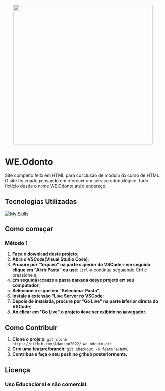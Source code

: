 <p align="center">
  <img width="450" src="https://github.com/Adanson2022/_usando-tags/blob/WE.Odonto.png">
</p>

# WE.Odonto

Site completo feito em HTML para conclusão de módulo do curso de HTML. O site foi criado pensando em oferecer um serviço odontológico, tudo fictício desde o nome WE.Odonto até o endereço.

## Tecnologias Utilizadas

<!--- # "Verify icons availability here https://github.com/tandpfun/skill-icons" -->

[![My Skills](https://skillicons.dev/icons?i=html)](https://skillicons.dev)

## Como começar

### Método 1

1. **Faça o download deste projeto;**
2. **Abra o VSCode(Visual Studio Code)**;
3. **Procure por "Arquivo" na parte superior do VSCode e em seguida clique em "Abrir Pasta" ou use**: `Ctrl+K` continue segurando Ctrl e pressione `O`;
4. **Em seguida localize a pasta baixada desye projeto em seu computador**;
5. **Selecione e clique em "Selecionar Pasta"**;
6. **Instale a extensão "Live Server no VSCode**;
7. **Depois de instalada, procure por "Go Live" na parte inferior direita do VSCode**;
8. **Ao clicar em "Go Live" o projeto deve ser exibido no navegador.**

## Como Contribuir

1. **Clone o projeto**: `git clone https://github.com/Adanson2022/_we_odonto.git`
2. **Crie uma feature/branch**: `git checkout -b feature/NAME`
3. **Contribua e faça o seu push no github posteriormente.**

## Licença

### Uso Educacional e não comercial.
